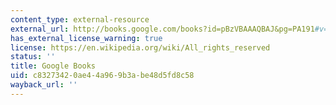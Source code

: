 ```yaml
---
content_type: external-resource
external_url: http://books.google.com/books?id=pBzVBAAAQBAJ&pg=PA191#v=onepage
has_external_license_warning: true
license: https://en.wikipedia.org/wiki/All_rights_reserved
status: ''
title: Google Books
uid: c8327342-0ae4-4a96-9b3a-be48d5fd8c58
wayback_url: ''
---
```

